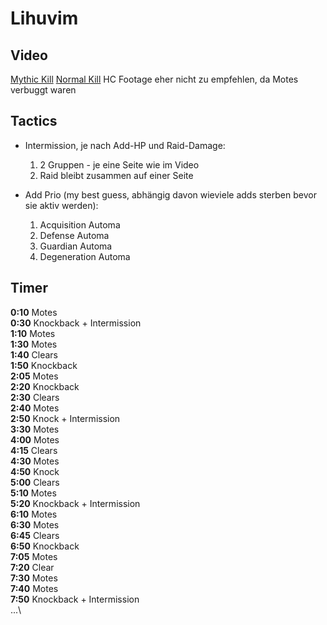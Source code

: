 # Lihuvim

## Video

[Mythic Kill](https://www.twitch.tv/videos/1262513997?t=01h30m50s)
[Normal Kill](https://www.twitch.tv/videos/1273585898?t=00h43m33s)
HC Footage eher nicht zu empfehlen, da Motes verbuggt waren

## Tactics

- Intermission, je nach Add-HP und Raid-Damage:
    1. 2 Gruppen - je eine Seite wie im Video
    2. Raid bleibt zusammen auf einer Seite

- Add Prio (my best guess, abhängig davon wieviele adds sterben bevor sie aktiv werden):
    1. Acquisition Automa
    2. Defense Automa
    3. Guardian Automa
    4. Degeneration Automa

## Timer

**0:10** Motes\
**0:30** Knockback + Intermission\
**1:10** Motes\
**1:30** Motes\
**1:40** Clears\
**1:50** Knockback\
**2:05** Motes\
**2:20** Knockback\
**2:30** Clears\
**2:40** Motes\
**2:50** Knock + Intermission\
**3:30** Motes\
**4:00** Motes\
**4:15** Clears\
**4:30** Motes\
**4:50** Knock\
**5:00** Clears\
**5:10** Motes\
**5:20** Knockback + Intermission\
**6:10** Motes\
**6:30** Motes\
**6:45** Clears\
**6:50** Knockback\
**7:05** Motes\
**7:20** Clear\
**7:30** Motes\
**7:40** Motes\
**7:50** Knockback + Intermission\
...\